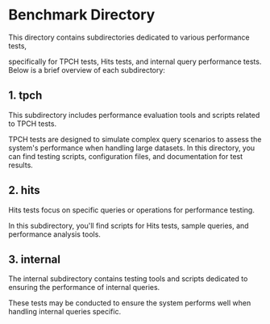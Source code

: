 # Benchmark Directory

This directory contains subdirectories dedicated to various performance tests, 

specifically for TPCH tests, Hits tests, and internal query performance tests. Below is a brief overview of each subdirectory:

## 1. tpch

This subdirectory includes performance evaluation tools and scripts related to TPCH tests. 

TPCH tests are designed to simulate complex query scenarios to assess the system's performance when handling large datasets. In this directory, you can find testing scripts, configuration files, and documentation for test results.

## 2. hits

Hits tests focus on specific queries or operations for performance testing. 

In this subdirectory, you'll find scripts for Hits tests, sample queries, and performance analysis tools.

## 3. internal

The internal subdirectory contains testing tools and scripts dedicated to ensuring the performance of internal queries. 

These tests may be conducted to ensure the system performs well when handling internal queries specific.

